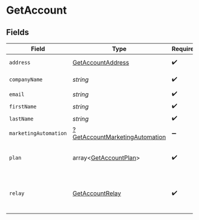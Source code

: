 # GetAccount


## Fields

| Field                                                                                  | Type                                                                                   | Required                                                                               | Description                                                                            | Example                                                                                |
| -------------------------------------------------------------------------------------- | -------------------------------------------------------------------------------------- | -------------------------------------------------------------------------------------- | -------------------------------------------------------------------------------------- | -------------------------------------------------------------------------------------- |
| `address`                                                                              | [GetAccountAddress](../../models/shared/GetAccountAddress.md)                          | :heavy_check_mark:                                                                     | Address informations                                                                   |                                                                                        |
| `companyName`                                                                          | *string*                                                                               | :heavy_check_mark:                                                                     | Name of the company                                                                    | MyCompany                                                                              |
| `email`                                                                                | *string*                                                                               | :heavy_check_mark:                                                                     | Login Email                                                                            | john.smith@example.com                                                                 |
| `firstName`                                                                            | *string*                                                                               | :heavy_check_mark:                                                                     | First Name                                                                             | John                                                                                   |
| `lastName`                                                                             | *string*                                                                               | :heavy_check_mark:                                                                     | Last Name                                                                              | Smith                                                                                  |
| `marketingAutomation`                                                                  | [?GetAccountMarketingAutomation](../../models/shared/GetAccountMarketingAutomation.md) | :heavy_minus_sign:                                                                     | N/A                                                                                    |                                                                                        |
| `plan`                                                                                 | array<[GetAccountPlan](../../models/shared/GetAccountPlan.md)>                         | :heavy_check_mark:                                                                     | Information about your plans and credits                                               |                                                                                        |
| `relay`                                                                                | [GetAccountRelay](../../models/shared/GetAccountRelay.md)                              | :heavy_check_mark:                                                                     | Information about your transactional email account                                     |                                                                                        |